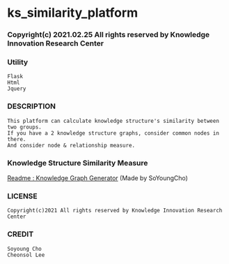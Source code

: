 # ks_similarity_platform										
### Copyright(c) 2021.02.25 All rights reserved by Knowledge Innovation Research Center

### Utility
	Flask
	Html
	Jquery

### DESCRIPTION
	This platform can calculate knowledge structure's similarity between two groups.
	If you have a 2 knowledge structure graphs, consider common nodes in there.
	And consider node & relationship measure.


### Knowledge Structure Similarity Measure
[Readme : Knowledge Graph Generator](https://github.com/SoYoungCho/Knowledge-Structure-Similarity-Measure)
	(Made by SoYoungCho)


### LICENSE
	Copyright(c)2021 All rights reserved by Knowledge Innovation Research Center

### CREDIT
	Soyoung Cho
	Cheonsol Lee
